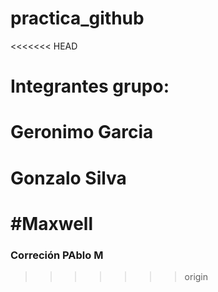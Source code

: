 # practica_github
<<<<<<< HEAD
# Integrantes grupo: 
# Geronimo Garcia
# Gonzalo Silva
#Maxwell
=======
### Correción PAblo M
>>>>>>> origin

